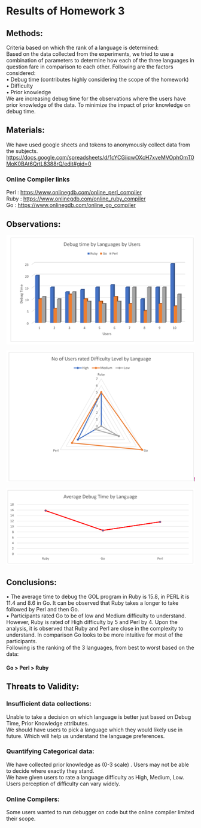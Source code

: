 # Results of Homework 3
## Methods:
Criteria based on which the rank of a language is determined:
<br />
Based on the data collected from the experiments, we tried to use a combination of parameters to determine how each of the three languages in question fare in comparison to each other. Following are the factors considered:
<br />
•	Debug time (contributes highly considering the scope of the homework)
<br />
•	Difficulty
<br />
•	Prior knowledge
<br />
We are increasing debug time for the observations where the users have prior knowledge of the data. To minimize the impact of prior knowledge on debug time.

## Materials:
We have used google sheets and tokens to anonymously collect data from the subjects. 
https://docs.google.com/spreadsheets/d/1cYCGiiqwOXcH7xveMVOphOmT0MoK0BAt6QrtL8388rQ/edit#gid=0

### Online Compiler links
Perl : https://www.onlinegdb.com/online_perl_compiler
<br />
Ruby : https://www.onlinegdb.com/online_ruby_compiler
<br />
Go : https://www.onlinegdb.com/online_go_compiler

## Observations:
![](debugtime.PNG)

![](Difficulty.PNG)

![](AverageTime.PNG)

## Conclusions:
•	The average time to debug the GOL program in Ruby is 15.8, in PERL it is 11.4 and 8.6 in Go. It can be observed that Ruby takes a longer to take followed by Perl and then Go.
<br />
•	Participants rated Go to be of low and Medium difficulty to understand. However, Ruby is rated of High difficulty by 5 and Perl by 4. Upon the analysis, it is observed that Ruby and Perl are close in the complexity to understand. In comparison Go looks to be more intuitive for most of the participants.
<br />
Following is the ranking of the 3 languages, from best to worst based on the data:
#### Go > Perl > Ruby

## Threats to Validity:
### Insufficient data collections: 
Unable to take a decision on which language is better just based on Debug Time, Prior Knowledge attributes.
<br />
We should have users to pick a language which they would likely use in future. Which will help us understand the language preferences.

### Quantifying Categorical data: 
We have collected prior knowledge as (0-3 scale) . Users may not be able to decide where exactly they stand. 
<br />
We have given users to rate a language difficulty as High, Medium, Low. Users perception of difficulty can vary widely.
### Online Compilers:
Some users wanted to run debugger on code but the online compiler limited their scope.


